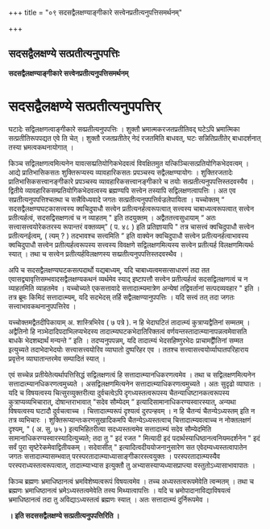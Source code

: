 +++
title = "०९ सदसद्वैलक्षण्याङ्गीकारे सत्त्वेनप्रतीत्यनुपत्तिसमर्थनम्"

+++


## सदसद्वैलक्षण्ये सत्प्रतीत्यनुपपत्तिः

**सदसद्वैलक्षण्याङ्गीकारे सत्त्वेनप्रतीत्यनुपत्तिसमर्थनम्**

# सदसद्वैलक्षण्ये सत्प्रतीत्यनुपपत्तिर्

घटादेः सद्विलक्षणत्वाङ्गीकारे सव्प्रतीत्यनुपपत्तिः । शुक्तौ भ्रमात्मकरजतप्रतीतिवद् घटेऽपि भ्रमात्मिका सत्प्रतीतिरूपपद्यत एवे ति चेत् । शुक्तौ रजतप्रतीतेर् नेदं रजतमिति बाधवत्, घटः सन्नितिप्रतीतेर् बाधादर्शनात् तस्या भ्रमत्वकथनायोगात् ।

किञ्च सद्विलक्षणत्वमित्यनेन यावत्सव्प्रतियोगिकभेदवत्वं विवक्षितमुत यत्किञ्चित्सत्प्रतियोगिकभेदवत्वम् । आद्ये प्रातिभासिकसतः शुक्तिरूप्यस्य व्यावहारिकसतः प्रपञ्चस्य सद्वैलक्षण्यायोगः । शुक्तिरजतादेः प्रातिभासिकसत्त्वानङ्गीकारे प्रपञ्चस्य व्यावहारिकसत्त्वानङ्गीकारे च तयोः सत्प्रतीत्यनुपपत्तिस्तदवस्यैव । द्वितीये व्यावहारिकसम्प्रतियोगिकभेदवत्वस्य ब्रह्मण्यपि सत्त्वेन तस्यापि सद्विलक्षणत्वापत्तिः । अत एव सप्रतीत्यनुपपत्तिश्चतथा च सत्त्रैविध्यवादे जगतः सत्प्रतीत्यनुपपत्तिर्वज्रलेपायिता । यच्चोक्तम् “ सदसद्वैलक्षण्यघटकासत्त्वस्य क्वचिदुपाधौ सत्त्वेन प्रतीत्यनर्हत्वरूपत्वात् सत्त्वस्य चाबाध्यत्वरूपत्वात् सत्त्वेन प्रतीत्यर्हत्वं, सदसद्विसक्षणत्वं च न व्याहतम् " इति तदयुक्तम् । अद्वैततत्त्वसुधायाम् “ अतः सत्त्वासत्त्वयोरेकतरस्य रूपान्तरं वक्तव्यम्” ( प. ४८ ) इति प्रतिज्ञायापि " तत्र चासत्त्वं क्वचिदुपाधौ सत्त्वेन प्रतीत्यनईत्वम्, ( त्यम् ? ) तदभावश्च सत्त्वमिति ” इति वाक्येन क्वचिदुपाधौ सत्त्वेन प्रतीत्यनर्हत्वाभावस्य क्वचिदुपाधौ सत्त्वेन प्रतीत्यर्हत्वरूपस्य सत्त्वस्य विवक्षणे सद्विलक्षणमित्यस्य सत्त्वेन प्रतीत्यर्ह विलक्षणमित्यर्थः स्यात् । तथा च सत्त्वेन प्रतीत्यर्हविलक्षणस्य सव्प्रतीत्यनुपपत्तिस्तदवस्थैव ।

अपि च सदसद्वैलक्षण्यघटकसत्पदार्थो यद्यबाध्यम्, यदि चाबाध्यत्वमसत्साधारणं तदा तत एवासद्व्यावृत्तिसम्भवादसद्वैलक्षण्यकथनं व्यर्थमेव स्याद् इष्टापत्तौ सत्त्वेन प्रतीत्यर्हत्वं सदसद्विलक्षणत्वं च न व्याहतमिति व्याहतमेव । यच्चोच्यते एकसत्तावादे सत्तादात्म्यमात्रेण अन्येषां तद्विवर्तानां सत्पदव्यवहार " इति । तत्र ब्रूमः किमिदं सत्तादात्म्यम्, यदि सदभेदस् तर्हि सद्वैलक्षण्यानुपपत्तिः । यदि सत्त्वं तत् तदा जगतः सत्त्वाभावकथनानुपपत्तिरेव ।

यच्चोक्तमद्वैतदीपिकायाम् अ. शास्त्रिभिरेव ( ७ पत्रे ). न हि भेदाघटितं तादात्म्यं कुत्राप्यद्वैतिनां सम्मतम् । अद्वैतिनो हि नञ्भेदादिपदाभिलप्यभेदस्य तादात्म्यघटकभेदातिरिक्तत्वं वर्णयन्तस्तादात्म्यानापन्नत्वमेवासति बाधके भेदशब्दार्थं मन्यन्ते ” इति । तदप्यनुपपन्नम्, यदि तादात्म्यं भेदसहिष्णुरभेदः प्राचामद्वैौतिनां सम्मत इत्युच्यते तदाभेदाभेदयोः सत्त्वासत्त्वयोरिव व्याघातो दुष्परिहर एव । ततश्च सत्त्वासत्त्वयोर्व्याघातपरिहाराय प्रवृत्तेन व्याघातान्तरमेव सम्पादितं स्यात् ।

एवं सच्चेन्न प्रतीयेतेत्यर्थापत्तिसिद्धं सद्विलक्षणत्वं हि सत्तादात्म्यानधिकरणत्वमेव । तथा च सद्विलक्षणमित्यनेन सत्तादात्म्यानधिकरणत्वमुच्यते । असद्विलक्षणमित्यनेन सत्तादात्म्याधिकरणत्वमुच्यते । अतः सुदृढो व्याघातः । यदि च विषयत्वस्य चित्सुरव्युक्तरीत्या दुर्वचत्वेऽपि दृगध्यस्तत्वरूपस्य चैतन्याधिष्टानकत्वरूपस्य कुत्राप्यव्यभिचारात्, दोषान्तराभावात् "सदेव सौम्येदम् ” इत्यादिसामानाधिकरण्यस्वारस्यात्, अन्यथा विषयत्वस्य घटादौ दुर्वचत्वाच्च । चित्तादात्म्यरूपं दृश्यत्वं दुरपन्हवम् । न हि चैतन्यं चैतन्येऽध्यस्तम् इति न तत्र व्यभिचारः । शुक्तिरूप्यान्तःकरणसुखादिकमपि चैतन्येऽध्यस्तत्वाच् चित्तादात्म्यवत्वाच्च न नोक्तलक्षणं दृश्यम्, " ( अ. सु. ७५ ) इत्यभिहितरीत्या सदध्यस्तत्वमेव सत्तादात्म्यं सदेव सौम्येदमिति सामानाधिकरण्यस्वारस्यादित्युच्यते; तदा तु " इदं रजत " मित्यादी इदं पदार्थस्याधिष्ठानत्वनियमदर्शनेन " इदं सर्वं पुरा सृष्टेरेकमेवाद्वितीयकम् । सदेवासीत् " इत्यादित्वदीययोजनानुसारेण सत एवेदम्यध्यस्तत्वापातेन जगतः सत्तादात्म्यासम्भवात् परस्परतादात्म्याध्यासाङ्गीकारस्त्वयुक्तः । परस्परतादात्म्यस्यैव परस्पराध्यस्तत्वरूपत्वात्, तादात्म्याभ्यास इत्युक्तौ तु अभ्यासस्याप्यध्यासप्राप्त्या वस्तुतोऽध्यासाभावापातः ।

किञ्च ब्रह्मणः भ्रमाधिष्ठानत्वं भ्रमविशेष्यत्वरूपं विषयत्वमेव । तच्च अध्यस्तत्वरूपमेवेति त्वन्मतम् । तथा च ब्रह्मणः भ्रमाधिष्ठानत्वं भ्रमेऽध्यस्तत्वमेवेति तस्य मिथ्यात्वापत्तिः । यदि च भ्रमोपादानाविद्याविषयत्वं भ्रमाधिष्ठानत्वं तदा तु अविद्याऽध्यस्तत्वं ब्रह्मणः स्यात् । अतः सत्तादात्म्यं दुर्निरूपमेव ।

**। इति सदससद्वैलक्षण्ये सत्प्रतीत्यनुपपत्तिरिति ।**

